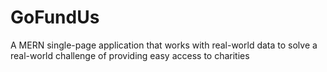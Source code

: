 # GoFundUs
A MERN single-page application that works with real-world data to solve a real-world challenge of providing easy access to charities
